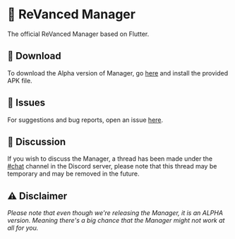 # 💊 ReVanced Manager

The official ReVanced Manager based on Flutter.

## 🔽 Download
To download the Alpha version of Manager, go [here](https://github.com/revanced/revanced-manager/releases/latest) and install the provided APK file.

## 🔴 Issues
For suggestions and bug reports, open an issue [here](https://github.com/revanced/revanced-manager/issues/new/choose). 

## 💭 Discussion
If you wish to discuss the Manager, a thread has been made under the [#chat](https://discord.com/channels/952946952348270622/1002922226443632761) channel in the Discord server, please note that this thread may be temporary and may be removed in the future.

## ⚠️ Disclaimer
*Please note that even though we're releasing the Manager, it is an ALPHA version. Meaning there's a big chance that the Manager might not work at all for you.*